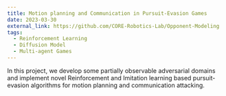 ```yaml
---
title: Motion planning and Communication in Pursuit-Evasion Games
date: 2023-03-30
external_link: https://github.com/CORE-Robotics-Lab/Opponent-Modeling
tags:
  - Reinforcement Learning
  - Diffusion Model
  - Multi-agent Games
---
```


In this project, we develop some partially observable adversarial domains and implement novel Reinforcement and Imitation learning based pursuit-evasion algorithms for motion planning and communication attacking.

<!--more-->
